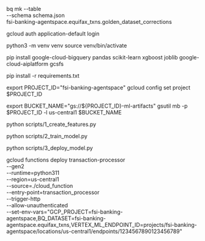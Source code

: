 bq mk --table \
    --schema schema.json \
    fsi-banking-agentspace.equifax_txns.golden_dataset_corrections


gcloud auth application-default login

python3 -m venv venv
source venv/bin/activate

pip install google-cloud-bigquery pandas scikit-learn xgboost joblib google-cloud-aiplatform gcsfs

pip install -r requirements.txt

export PROJECT_ID="fsi-banking-agentspace"
gcloud config set project $PROJECT_ID

export BUCKET_NAME="gs://${PROJECT_ID}-ml-artifacts"
gsutil mb -p $PROJECT_ID -l us-central1 $BUCKET_NAME


python scripts/1_create_features.py

python scripts/2_train_model.py

python scripts/3_deploy_model.py


gcloud functions deploy transaction-processor \
  --gen2 \
  --runtime=python311 \
  --region=us-central1 \
  --source=./cloud_function \
  --entry-point=transaction_processor \
  --trigger-http \
  --allow-unauthenticated \
  --set-env-vars="GCP_PROJECT=fsi-banking-agentspace,BQ_DATASET=fsi-banking-agentspace.equifax_txns,VERTEX_ML_ENDPOINT_ID=projects/fsi-banking-agentspace/locations/us-central1/endpoints/1234567890123456789"
